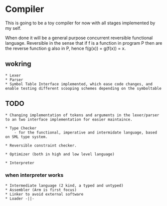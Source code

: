 # Compiler
This is going to be a toy compiler for now with all stages implemented by my self.

When done it will be a general purpose concurrent reversible functional language. Reversible in the sense that if f is a function in program P then are the reverse function g also in P, hence f(g(x)) = g(f(x)) = x.



## wokring
    * Lexer
    * Parser
    * Symbol Table Interface implemented, which ease code changes, and enable testing different scooping schemes depending on the symboltable 

## TODO
    * Changing implementation of tokens and arguments in the lexer/parser to an two interface implementation for easier maintaince.
    
    * Type Checker
        - for the functional, imperative and intermidate language, based on SML type system.
        
    * Reversible constraint checker.

    * Optimizer (both in high and low level language)
    
    * Interpreter
    
### when interpreter works
    * Intermediate language (2 kind, a typed and untyped)
    * Assembler (Arm is first focus)
    * Linker to avoid external software
    * Loader -||-
